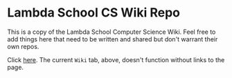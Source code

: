 # Lambda School CS Wiki Repo

This is a copy of the Lambda School Computer Science Wiki. Feel free to add things here that need to be written and shared but don't warrant their own repos.

Click [here](https://github.com/LambdaSchool/CS-Wiki/wiki). The current `Wiki` tab, above, doesn't function without links to the page. 
